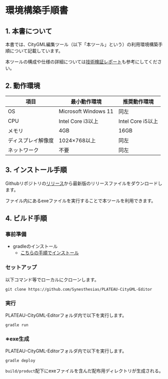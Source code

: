 # 環境構築手順書

## 1. 本書について
本書では、CityGML編集ツール（以下「本ツール」という）の利用環境構築手順について記載しています。

本ツールの構成や仕様の詳細については[技術検証レポート]()も参考にしてください。

## 2. 動作環境
| 項目 | 最小動作環境 | 推奨動作環境 |
| --- | --- | --- |
|OS|Microsoft Windows 11|同左|
|CPU|Intel Core i3以上|Intel Core i5以上|
|メモリ|4GB|16GB|
|ディスプレイ解像度|1024×768以上|同左|
|ネットワーク|不要|同左|

## 3. インストール手順
Githubリポジトリの[リリース](https://github.com/Synesthesias/PLATEAU-CityGML-Editor/releases)から最新版のリリースファイルをダウンロードします。

ファイル内にあるexeファイルを実行することで本ツールを利用できます。

## 4. ビルド手順
###  事前準備
- gradleのインストール
  - [こちらの手順でインストール](https://www.kkaneko.jp/tools/win/gradle.html)

### セットアップ
以下コマンド等でローカルにクローンします。
```
git clone https://github.com/Synesthesias/PLATEAU-CityGML-Editor
```

### 実行
PLATEAU-CityGML-Editorフォルダ内で以下を実行します。
```
gradle run
```

### ※exe生成
PLATEAU-CityGML-Editorフォルダ内で以下を実行します。
```
gradle deploy
```
`build/product`配下にexeファイルを含んだ配布用ディレクトリが生成される。


